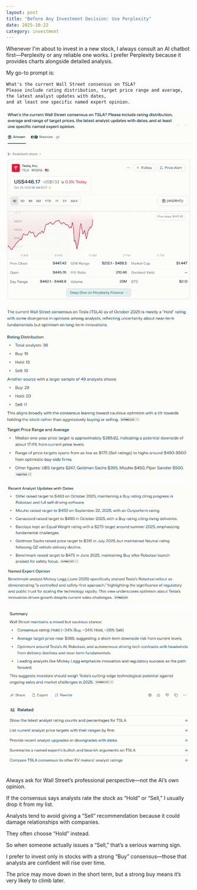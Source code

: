 ```yaml
---
layout: post
title: "Before Any Investment Decision: Use Perplexity"
date: 2025-10-22
category: investment
---
```



Whenever I'm about to invest in a new stock, I always consult an AI chatbot first—Perplexity or any reliable one works. 
I prefer Perplexity because it provides charts alongside detailed analysis.

My go-to prompt is: 
```text
What's the current Wall Street consensus on TSLA? 
Please include rating distribution, target price range and average, 
the latest analyst updates with dates, 
and at least one specific named expert opinion.
```

![png1](/public/img/2025-10-22-before-any-investment-decision/png1.png)

![png2](/public/img/2025-10-22-before-any-investment-decision/png2.png)

![png3](/public/img/2025-10-22-before-any-investment-decision/png3.png)

![png4](/public/img/2025-10-22-before-any-investment-decision/png4.png)

Always ask for Wall Street’s professional perspective—not the AI’s own opinion.

If the consensus says analysts rate the stock as “Hold” or “Sell,” I usually drop it from my list. 

Analysts tend to avoid giving a “Sell” recommendation because it could damage relationships with companies. 

They often choose “Hold” instead.

So when someone actually issues a “Sell,” that’s a serious warning sign.


I prefer to invest only in stocks with a strong “Buy” consensus—those that analysts are confident will rise over time. 

The price may move down in the short term, but a strong buy means it’s very likely to climb later.

